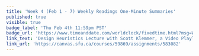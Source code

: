 ```yaml
---
title: 'Week 4 (Feb 1 - 7) Weekly Readings One-Minute Summaries'
published: true
visible: true
badge_label: 'Thu Feb 4th 11:59pm PST'
badge_url: 'https://www.timeanddate.com/worldclock/fixedtime.html?msg=Week+2+%28Sep+12+-+18%29+Weekly+Readings+One-Minute+Summaries+Due+Date&iso=20210204T2359&p1=256'
link_text: 'Design Heuristics Lecture with Scott Klemmer, a Video Playlist'
link_url: 'https://canvas.sfu.ca/courses/59869/assignments/583082'
---
```

